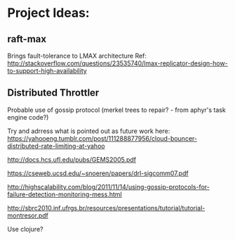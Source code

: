 # Project Ideas:

## raft-max
Brings fault-tolerance to LMAX architecture
Ref: http://stackoverflow.com/questions/23535740/lmax-replicator-design-how-to-support-high-availability

## Distributed Throttler
Probable use of gossip protocol 
(merkel trees to repair? - from aphyr's task engine code?)


Try and adrress what is pointed out as future work here: https://yahooeng.tumblr.com/post/111288877956/cloud-bouncer-distributed-rate-limiting-at-yahoo


http://docs.hcs.ufl.edu/pubs/GEMS2005.pdf


https://cseweb.ucsd.edu/~snoeren/papers/drl-sigcomm07.pdf


http://highscalability.com/blog/2011/11/14/using-gossip-protocols-for-failure-detection-monitoring-mess.html


http://sbrc2010.inf.ufrgs.br/resources/presentations/tutorial/tutorial-montresor.pdf


Use clojure? 

